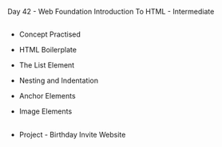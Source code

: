 Day 42 - Web Foundation Introduction To HTML - Intermediate

##

- Concept Practised

- HTML Boilerplate
- The List Element
- Nesting and Indentation
- Anchor Elements
- Image Elements

## 

- Project - Birthday Invite Website

